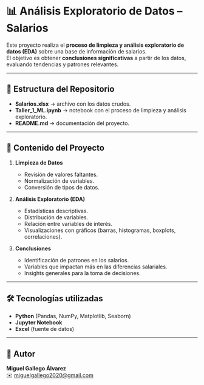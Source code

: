 # 📊 Análisis Exploratorio de Datos – Salarios

Este proyecto realiza el **proceso de limpieza y análisis exploratorio de datos (EDA)** sobre una base de información de salarios.  
El objetivo es obtener **conclusiones significativas** a partir de los datos, evaluando tendencias y patrones relevantes.  

---

## 📂 Estructura del Repositorio
- **Salarios.xlsx** → archivo con los datos crudos.  
- **Taller_1_ML.ipynb** → notebook con el proceso de limpieza y análisis exploratorio.  
- **README.md** → documentación del proyecto.  

---

## 🔎 Contenido del Proyecto
1. **Limpieza de Datos**  
   - Revisión de valores faltantes.  
   - Normalización de variables.  
   - Conversión de tipos de datos.  

2. **Análisis Exploratorio (EDA)**  
   - Estadísticas descriptivas.  
   - Distribución de variables.  
   - Relación entre variables de interés.  
   - Visualizaciones con gráficos (barras, histogramas, boxplots, correlaciones).  

3. **Conclusiones**  
   - Identificación de patrones en los salarios.  
   - Variables que impactan más en las diferencias salariales.  
   - Insights generales para la toma de decisiones.  

---

## 🛠️ Tecnologías utilizadas
- **Python** (Pandas, NumPy, Matplotlib, Seaborn)  
- **Jupyter Notebook**  
- **Excel** (fuente de datos)  

---

## 📣 Autor
**Miguel Gallego Álvarez**  
✉️ miguelgallego2020@gmail.com  

